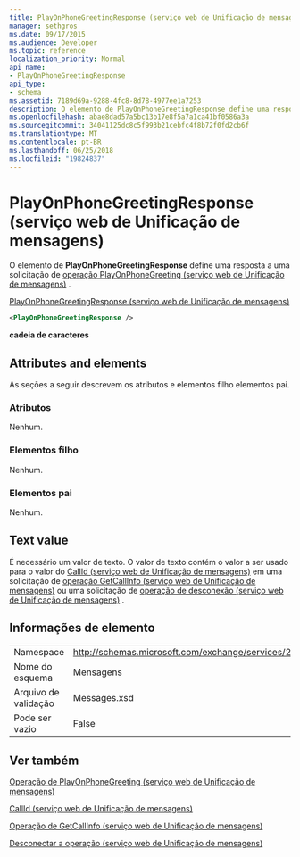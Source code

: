 ```yaml
---
title: PlayOnPhoneGreetingResponse (serviço web de Unificação de mensagens)
manager: sethgros
ms.date: 09/17/2015
ms.audience: Developer
ms.topic: reference
localization_priority: Normal
api_name:
- PlayOnPhoneGreetingResponse
api_type:
- schema
ms.assetid: 7189d69a-9288-4fc8-8d78-4977ee1a7253
description: O elemento de PlayOnPhoneGreetingResponse define uma resposta a uma solicitação do PlayOnPhoneGreeting operação (serviço web de Unificação de mensagens).
ms.openlocfilehash: abae8dad57a5bc13b17e8f5a7a1ca41bf0586a3a
ms.sourcegitcommit: 34041125dc8c5f993b21cebfc4f8b72f0fd2cb6f
ms.translationtype: MT
ms.contentlocale: pt-BR
ms.lasthandoff: 06/25/2018
ms.locfileid: "19824837"
---
```

# <a name="playonphonegreetingresponse-um-web-service"></a>PlayOnPhoneGreetingResponse (serviço web de Unificação de mensagens)

O elemento de **PlayOnPhoneGreetingResponse** define uma resposta a uma solicitação de [operação PlayOnPhoneGreeting (serviço web de Unificação de mensagens)](playonphonegreeting-operation-um-web-service.md) . 
  
[PlayOnPhoneGreetingResponse (serviço web de Unificação de mensagens)](playonphonegreetingresponse-um-web-service.md)
  
```xml
<PlayOnPhoneGreetingResponse />
```

 **cadeia de caracteres**
## <a name="attributes-and-elements"></a>Attributes and elements

As seções a seguir descrevem os atributos e elementos filho elementos pai.
  
### <a name="attributes"></a>Atributos

Nenhum.
  
### <a name="child-elements"></a>Elementos filho

Nenhum.
  
### <a name="parent-elements"></a>Elementos pai

Nenhum.
  
## <a name="text-value"></a>Text value

É necessário um valor de texto. O valor de texto contém o valor a ser usado para o valor do [CallId (serviço web de Unificação de mensagens)](callid-um-web-service.md) em uma solicitação de [operação GetCallInfo (serviço web de Unificação de mensagens)](getcallinfo-operation-um-web-service.md) ou uma solicitação de [operação de desconexão (serviço web de Unificação de mensagens)](disconnect-operation-um-web-service.md) . 
  
## <a name="element-information"></a>Informações de elemento

|||
|:-----|:-----|
|Namespace  <br/> |http://schemas.microsoft.com/exchange/services/2006/messages  <br/> |
|Nome do esquema  <br/> |Mensagens  <br/> |
|Arquivo de validação  <br/> |Messages.xsd  <br/> |
|Pode ser vazio  <br/> |False  <br/> |
   
## <a name="see-also"></a>Ver também



[Operação de PlayOnPhoneGreeting (serviço web de Unificação de mensagens)](playonphonegreeting-operation-um-web-service.md)
  
[CallId (serviço web de Unificação de mensagens)](callid-um-web-service.md)
  
[Operação de GetCallInfo (serviço web de Unificação de mensagens)](getcallinfo-operation-um-web-service.md)
  
[Desconectar a operação (serviço web de Unificação de mensagens)](disconnect-operation-um-web-service.md)

